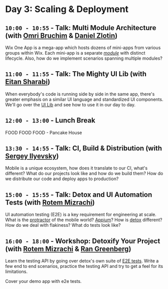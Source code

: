 # Day 3: Scaling & Deployment

## `10:00 - 10:55` - Talk: Multi Module Architecture (with [Omri Bruchim](mailto:omrib@wix.com) & [Daniel Zlotin](mailto:danielzl@wix.com))
Wix One App is a mega-app which hosts dozens of mini-apps from various groups within Wix. Each mini-app is a separate [*module*](https://github.com/wix-private/wix-react-native-framework/blob/master/modules.md) with distinct lifecycle. Also, how do we implement scenarios spanning multiple modules?



## `11:00 - 11:55` - Talk: The Mighty UI Lib (with [Eitan Sharabi](mailto:ethans@wix.com))
When everybody's code is running side by side in the same app, there's greater emphasis on a similar UI language and standardized UI components. We'll go over the [UI Lib](https://github.com/wix-private/wix-react-native-ui-lib) and see how to use it in our day to day.

## `12:00 - 13:00` - Lunch Break
FOOD FOOD FOOD - Pancake House

## `13:30 - 14:55` - Talk: CI, Build & Distribution (with [Sergey Ilyevsky](mailto:sergeyi@wix.com))
Mobile is a unique ecosystem, how does it translate to our CI, what's different? What do our projects look like and how do we build them? How do we distribute our code and deploy apps to production?



## `15:00 - 15:55` - Talk: Detox and UI Automation Tests (with [Rotem Mizrachi](mailto:rotemm@wix.com ))
UI automation testing (E2E) is a key requirement for engineering at scale. What is the [protractor](http://www.protractortest.org) of the mobile world? [Appium](http://appium.io)? How is [detox](https://github.com/wix/detox) different? How do we deal with flakiness? What do tests look like?



## `16:00 - 18:00` - Workshop: Detoxify Your Project (with [Rotem Mizrachi](mailto:rotemm@wix.com) & [Ran Greenberg](mailto:rang@wix.com))
Learn the testing API by going over detox's own suite of [E2E tests](https://github.com/wix/detox/tree/master/detox/test/e2e). Write a few end to end scenarios, practice the testing API and try to get a feel for its limitations.

Cover your demo app with e2e tests.


